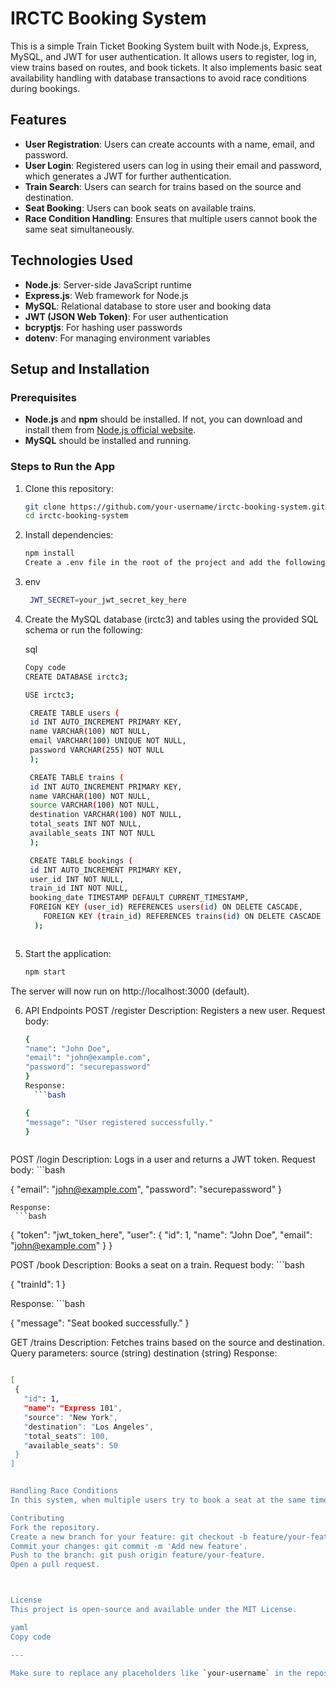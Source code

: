 # IRCTC Booking System

This is a simple Train Ticket Booking System built with Node.js, Express, MySQL, and JWT for user authentication. It allows users to register, log in, view trains based on routes, and book tickets. It also implements basic seat availability handling with database transactions to avoid race conditions during bookings.

## Features

- **User Registration**: Users can create accounts with a name, email, and password.
- **User Login**: Registered users can log in using their email and password, which generates a JWT for further authentication.
- **Train Search**: Users can search for trains based on the source and destination.
- **Seat Booking**: Users can book seats on available trains.
- **Race Condition Handling**: Ensures that multiple users cannot book the same seat simultaneously.

## Technologies Used

- **Node.js**: Server-side JavaScript runtime
- **Express.js**: Web framework for Node.js
- **MySQL**: Relational database to store user and booking data
- **JWT (JSON Web Token)**: For user authentication
- **bcryptjs**: For hashing user passwords
- **dotenv**: For managing environment variables

## Setup and Installation

### Prerequisites

- **Node.js** and **npm** should be installed. If not, you can download and install them from [Node.js official website](https://nodejs.org/).
- **MySQL** should be installed and running.

### Steps to Run the App

1. Clone this repository:

   ```bash
   git clone https://github.com/your-username/irctc-booking-system.git
   cd irctc-booking-system


2. Install dependencies:

    ```bash
   npm install
   Create a .env file in the root of the project and add the following variables:

3. env
   ```bash
    JWT_SECRET=your_jwt_secret_key_here

4. Create the MySQL database (irctc3) and tables using the provided SQL schema or run the following:

   sql
   ```bash
   Copy code
   CREATE DATABASE irctc3;

   USE irctc3;

    CREATE TABLE users (
    id INT AUTO_INCREMENT PRIMARY KEY,
    name VARCHAR(100) NOT NULL,
    email VARCHAR(100) UNIQUE NOT NULL,
    password VARCHAR(255) NOT NULL
    );

    CREATE TABLE trains (
    id INT AUTO_INCREMENT PRIMARY KEY,
    name VARCHAR(100) NOT NULL,
    source VARCHAR(100) NOT NULL,
    destination VARCHAR(100) NOT NULL,
    total_seats INT NOT NULL,
    available_seats INT NOT NULL
    );

    CREATE TABLE bookings (
    id INT AUTO_INCREMENT PRIMARY KEY,
    user_id INT NOT NULL,
    train_id INT NOT NULL,
    booking_date TIMESTAMP DEFAULT CURRENT_TIMESTAMP,
    FOREIGN KEY (user_id) REFERENCES users(id) ON DELETE CASCADE,
       FOREIGN KEY (train_id) REFERENCES trains(id) ON DELETE CASCADE
     );



5. Start the application:
   ```bash
   npm start
  The server will now run on http://localhost:3000 (default).

6. API Endpoints
    POST /register
    Description: Registers a new user.
    Request body:
    
    ```bash
   {
    "name": "John Doe",
   "email": "john@example.com",
   "password": "securepassword"
    }
    Response:
      ```bash

   {
    "message": "User registered successfully."
    }



POST /login
Description: Logs in a user and returns a JWT token.
Request body:
    ```bash

  {
  "email": "john@example.com",
  "password": "securepassword"
  }



    Response:
     ```bash

  {
  "token": "jwt_token_here",
  "user": {
    "id": 1,
    "name": "John Doe",
    "email": "john@example.com"
    }
   }



  POST /book
  Description: Books a seat on a train.
  Request body:
     ```bash

{
  "trainId": 1
}



Response:
     ```bash

{
  "message": "Seat booked successfully."
}



GET /trains
Description: Fetches trains based on the source and destination.
Query parameters:
source (string)
destination (string)
Response:
 ```bash

[
  {
    "id": 1,
    "name": "Express 101",
    "source": "New York",
    "destination": "Los Angeles",
    "total_seats": 100,
    "available_seats": 50
  }
]


Handling Race Conditions
In this system, when multiple users try to book a seat at the same time, the application ensures that only one user can book the seat. It uses MySQL's FOR UPDATE locking mechanism within a transaction to lock the train record while a user is booking a seat. This prevents race conditions and ensures that the available seats are updated atomically.

Contributing
Fork the repository.
Create a new branch for your feature: git checkout -b feature/your-feature.
Commit your changes: git commit -m 'Add new feature'.
Push to the branch: git push origin feature/your-feature.
Open a pull request.



License
This project is open-source and available under the MIT License.

yaml
Copy code

---

Make sure to replace any placeholders like `your-username` in the repository URL, `your_jwt_secr   
